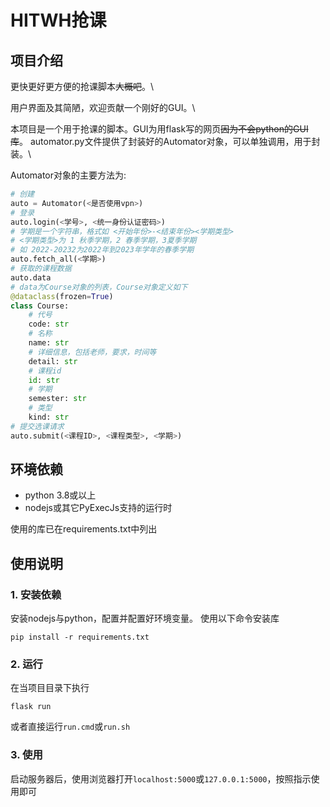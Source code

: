 # HITWH抢课

## 项目介绍

更快更好更方便的抢课脚本~~大概吧~~。\

用户界面及其简陋，欢迎贡献一个刚好的GUI。\

本项目是一个用于抢课的脚本。GUI为用flask写的网页~~因为不会python的GUI库~~。
automator.py文件提供了封装好的Automator对象，可以单独调用，用于封装。\

Automator对象的主要方法为:

```python
# 创建
auto = Automator(<是否使用vpn>)
# 登录
auto.login(<学号>, <统一身份认证密码>)
# 学期是一个字符串，格式如 <开始年份>-<结束年份><学期类型>
# <学期类型>为 1 秋季学期，2 春季学期，3夏季学期
# 如 2022-20232为2022年到2023年学年的春季学期
auto.fetch_all(<学期>)
# 获取的课程数据
auto.data
# data为Course对象的列表，Course对象定义如下
@dataclass(frozen=True)
class Course:
    # 代号
    code: str
    # 名称
    name: str
    # 详细信息，包括老师，要求，时间等
    detail: str
    # 课程id
    id: str
    # 学期
    semester: str
    # 类型
    kind: str
# 提交选课请求
auto.submit(<课程ID>, <课程类型>, <学期>)
```

## 环境依赖

- python 3.8或以上
- nodejs或其它PyExecJs支持的运行时

使用的库已在requirements.txt中列出

## 使用说明

### 1. 安装依赖

安装nodejs与python，配置并配置好环境变量。
使用以下命令安装库

```shell
pip install -r requirements.txt
```

### 2. 运行

在当项目目录下执行

```shell
flask run
```

或者直接运行`run.cmd`或`run.sh`

### 3. 使用

启动服务器后，使用浏览器打开`localhost:5000`或`127.0.0.1:5000`，按照指示使用即可
